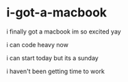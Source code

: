 # i-got-a-macbook

i finally got a macbook im so excited yay

i can code heavy now

i can start today but its a sunday

i haven't been getting time to work
